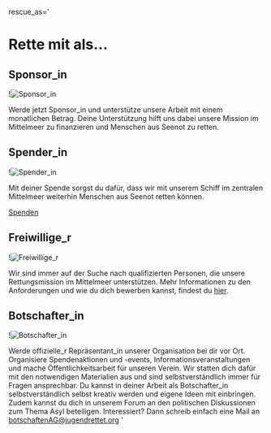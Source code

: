rescue_as='
# Rette mit als...

## Sponsor_in

!![Sponsor_in](../f/images/new/team_berlin.jpg)

Werde jetzt Sponsor_in und unterstütze unsere Arbeit mit einem monatlichen Betrag. Deine Unterstützung hilft uns dabei unsere Mission im Mittelmeer zu finanzieren und Menschen aus Seenot zu retten.

## Spender_in

!![Spender_in](../f/images/new/rescue_donor.jpg)

Mit deiner Spende sorgst du dafür, dass wir mit unserem Schiff im zentralen Mittelmeer weiterhin Menschen aus Seenot retten können.

[Spenden](./#donate)

## Freiwillige_r

!![Freiwillige_r](../f/images/new/rescue_helper.jpg)

Wir sind immer auf der Suche nach qualifizierten Personen, die unsere Rettungsmission im Mittelmeer unterstützen. Mehr Informationen zu den Anforderungen und wie du dich bewerben kannst, findest du [hier](./crewing).

## Botschafter_in

!![Botschafter_in](../f/images/new/rescue_embassies.gif)

Werde offizielle_r Repräsentant_in unserer Organisation bei dir vor Ort. Organisiere Spendenaktionen und -events, Informationsveranstaltungen und mache Öffentlichkeitsarbeit für unseren Verein. Wir statten dich dafür mit den notwendigen Materialien aus und sind selbstverständlich immer für Fragen ansprechbar. Du kannst in deiner Arbeit als Botschafter_in selbstverständlich selbst kreativ werden und eigene Ideen mit einbringen. Zudem kannst du dich in unserem Forum an den politischen Diskussionen zum Thema Asyl beteiligen.
Interessiert? Dann schreib einfach eine Mail an [botschaftenAG@jugendrettet.org](mailto:botschaftenAG@jugendrettet.org)
'
